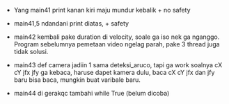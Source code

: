- Yang main41 print kanan kiri maju mundur kebalik + no safety
  
- main41,5 ndandani print diatas, + safety
  
- main42 kembali pake duration di velocity, soale ga iso nek ga nganggo. Program sebelumnya pemetaan video ngelag parah, pake 3 thread juga tidak solusi.

- main43 def camera jadiin 1 sama deteksi_aruco, tapi ga work soalnya cX cY jfx jfy ga kebaca, haruse dapet kamera dulu, baca cX cY jfx dan jfy baru bisa baca, mungkin buat varibale baru.

- main44 di gerakqc tambahi while True (belum dicoba)
